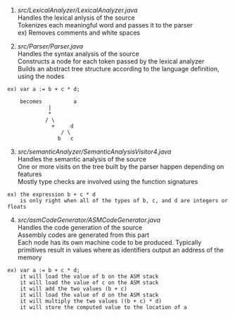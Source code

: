 1) *src/LexicalAnalyzer/LexicalAnalyzer.java*<br />
Handles the lexical anlysis of the source<br />
Tokenizes each meaningful word and passes it to the parser<br />
ex) Removes comments and white spaces<br />


2) *src/Parser/Parser.java*<br />
Handles the syntax analysis of the source<br />
Constructs a node for each token passed by the lexical analyzer<br />
Builds an abstract tree structure according to the language definition, using the nodes<br />
```
ex) var a := b + c * d;

    becomes       	 a
			 |
			 *
			/ \
		      +	    d
	             / \
	            b   c
```
				
				
3) *src/semanticAnalyzer/SemanticAnalysisVisitor4.java*<br />
Handles the semantic analysis of the source<br />
One or more visits on the tree built by the parser happen depending on features<br />
Mostly type checks are involved using the function signatures<br />
```
ex) the expression b + c * d
    is only right when all of the types of b, c, and d are integers or floats
```	

4) *src/asmCodeGenerator/ASMCodeGenerator.java*<br />
Handles the code generation of the source<br />
Assembly codes are generated from this part<br />
Each node has its own machine code to be produced. Typically primitives result in values where as identifiers output an address of the memory<br />
```
ex) var a := b + c * d;
    it will load the value of b on the ASM stack    
    it will load the value of c on the ASM stack
    it will add the two values (b + c)
    it will load the value of d on the ASM stack
    it will multiply the two values ((b + c) * d)
    it will store the computed value to the location of a
```
